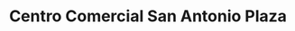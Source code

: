 ---
title: "Centro Comercial San Antonio Plaza"
url: /san-antonio-de-los-altos/centro-comercial-san-antonio-plaza/
shop: centro comercial
---